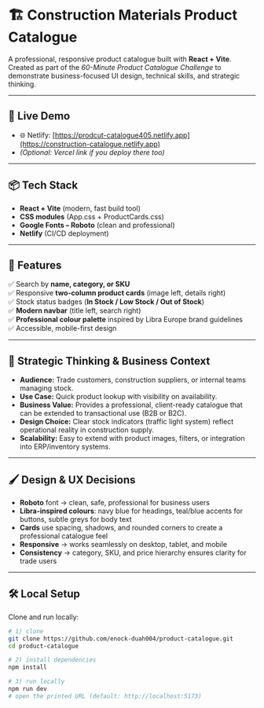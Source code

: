 # 🏗️ Construction Materials Product Catalogue

A professional, responsive product catalogue built with **React + Vite**.  
Created as part of the _60-Minute Product Catalogue Challenge_ to demonstrate business-focused UI design, technical skills, and strategic thinking.

---

## 🚀 Live Demo

- 🌐 Netlify: [https://prodcut-catalogue405.netlify.app](https://construction-catalogue.netlify.app)
- _(Optional: Vercel link if you deploy there too)_

---

## 📦 Tech Stack

- **React + Vite** (modern, fast build tool)
- **CSS modules** (App.css + ProductCards.css)
- **Google Fonts – Roboto** (clean and professional)
- **Netlify** (CI/CD deployment)

---

## 🧰 Features

✅ Search by **name, category, or SKU**  
✅ Responsive **two-column product cards** (image left, details right)  
✅ Stock status badges (**In Stock / Low Stock / Out of Stock**)  
✅ **Modern navbar** (title left, search right)  
✅ **Professional colour palette** inspired by Libra Europe brand guidelines  
✅ Accessible, mobile-first design

---

## 🎯 Strategic Thinking & Business Context

- **Audience:** Trade customers, construction suppliers, or internal teams managing stock.
- **Use Case:** Quick product lookup with visibility on availability.
- **Business Value:** Provides a professional, client-ready catalogue that can be extended to transactional use (B2B or B2C).
- **Design Choice:** Clear stock indicators (traffic light system) reflect operational reality in construction supply.
- **Scalability:** Easy to extend with product images, filters, or integration into ERP/inventory systems.

---

## 🖌️ Design & UX Decisions

- **Roboto** font → clean, safe, professional for business users
- **Libra-inspired colours**: navy blue for headings, teal/blue accents for buttons, subtle greys for body text
- **Cards** use spacing, shadows, and rounded corners to create a professional catalogue feel
- **Responsive** → works seamlessly on desktop, tablet, and mobile
- **Consistency** → category, SKU, and price hierarchy ensures clarity for trade users

---

## 🛠️ Local Setup

Clone and run locally:

```bash
# 1) clone
git clone https://github.com/enock-duah004/product-catalogue.git
cd product-catalogue

# 2) install dependencies
npm install

# 3) run locally
npm run dev
# open the printed URL (default: http://localhost:5173)
```
